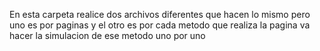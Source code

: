 En esta carpeta realice dos archivos diferentes que hacen lo mismo pero uno es por paginas y el otro es por cada metodo que realiza la pagina va hacer la simulacion de ese metodo uno por uno
